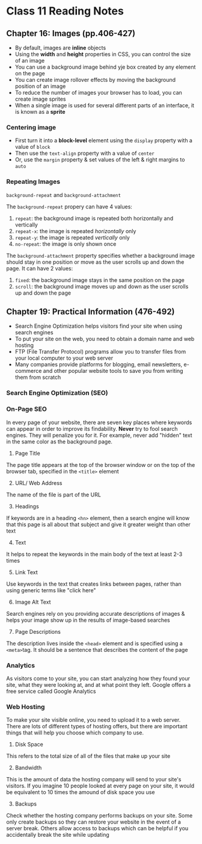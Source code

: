 # Class 11 Reading Notes

## Chapter 16: Images (pp.406-427)

* By default, images are **inline** objects
* Using the **width** and **height** properties in CSS, you can control the size of an image
* You can use a background image behind yje box created by any element on the page
* You can create image rollover effects by moving the background position of an image
* To reduce the number of images your browser has to load, you can create image sprites
* When a single image is used for several different parts of an interface, it is known as a **sprite**

### Centering image
* First turn it into a **block-level** element using the `display` property with a value of `block`
* Then use the `text-align` property with a value of `center`
* Or, use the `margin` property & set values of the left & right margins to `auto`

### Repeating Images

`background-repeat` and `background-attachment`

The `background-repeat` propery can have 4 values:

1. `repeat`: the background image is repeated both horizontally and vertically
2. `repeat-x`: the image is repeated *horizontally* only
3. `repeat-y`: the image is repeated *vertically* only
4. `no-repeat`: the image is only shown once

The `background-attachment` property specifies whether a background image should stay in one position or move as the user scrolls up and down the page. It can have 2 values:

1. `fixed`: the background image stays in the same position on the page
2. `scroll`: the background image moves up and down as the user scrolls up and down the page

## Chapter 19: Practical Information (476-492)

* Search Engine Optimization helps visitors find your site when using search engines
* To put your site on the web, you need to obtain a domain name and web hosting
* FTP (File Transfer Protocol) programs allow you to transfer files from your local computer to your web server
* Many companies provide platforms for blogging, email newsletters, e-commerce and other popular website tools to save you from writing them from scratch

### Search Engine Optimization (SEO)

### On-Page SEO

In every page of your website, there are seven key places where keywords can appear in order to improve its findability. **Never** try to fool search engines. They will penalize you for it. For example, never add "hidden" text in the same color as the background page.

1. Page Title

The page title appears at the top of the browser window or on the top of the browser tab, specified in the `<title>` element

2. URL/ Web Address

The name of the file is part of the URL

3. Headings

If keywords are in a heading `<hn>` element, then a search engine will know that this page is all about that subject and give it greater weight than other text

4. Text

It helps to repeat the keywords in the main body of the text at least 2-3 times

5. Link Text

Use keywords in the text that creates links between pages, rather than using generic terms like "click here"

6. Image Alt Text

Search engines rely on you providing accurate descriptions of images & helps your image show up in the results of image-based searches

7. Page Descriptions

The description lives inside the `<head>` element and is specified using a `<meta>`tag. It should be a sentence that describes the content of the page

### Analytics

As visitors come to your site, you can start analyzing how they found your site, what they were looking at, and at what point they left. Google offers a free service called Google Analytics

### Web Hosting

To make your site visible online, you need to upload it to a web server. There are lots of different types of hosting offers, but there are important things that will help you choose which company to use.

1. Disk Space

This refers to the total size of all of the files that make up your site

2. Bandwidth

This is the amount of data the hosting company will send to your site's visitors. If you imagine 10 people looked at every page on your site, it would be equivalent to 10 times the amound of disk space you use

3. Backups

Check whether the hosting company performs backups on your site. Some only create backups so they can restore your website in the event of a server break. Others allow access to backups which can be helpful if you accidentally break the site while updating